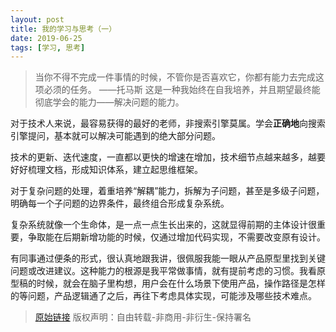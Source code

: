 ```yaml
---
layout: post
title: 我的学习与思考（一）
date: 2019-06-25
tags: [学习, 思考]
---
```

> 当你不得不完成一件事情的时候，不管你是否喜欢它，你都有能力去完成这项必须的任务。 ——托马斯
这是一种我始终在自我培养，并且期望最终能彻底学会的能力——解决问题的能力。

对于技术人来说，最容易获得的最好的老师，非搜索引擎莫属。学会**正确地**向搜索引擎提问，基本就可以解决可能遇到的绝大部分问题。

技术的更新、迭代速度，一直都以更快的增速在增加，技术细节点越来越多，越要好好梳理文档，形成知识体系，建立起思维框架。

对于复杂问题的处理，着重培养“解耦”能力，拆解为子问题，甚至是多级子问题，明确每一个子问题的边界条件，最终组合形成复杂系统。

复杂系统就像一个生命体，是一点一点生长出来的，这就显得前期的主体设计很重要，争取能在后期新增功能的时候，仅通过增加代码实现，不需要改变原有设计。

有同事通过便条的形式，很认真地跟我讲，很佩服我能一眼从产品原型里找到关键问题或改进建议。这种能力的根源是我平常做事情，就有提前考虑的习惯。我看原型稿的时候，就会在脑子里构想，用户会在什么场景下使用产品，操作路径是怎样的等问题，产品逻辑通了之后，再往下考虑具体实现，可能涉及哪些技术难点。

> [原始链接]({{page.url}}) 版权声明：自由转载-非商用-非衍生-保持署名
